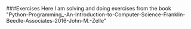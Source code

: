 ###Exercises
Here I am solving and doing exercises from the book "Python-Programming_-An-Introduction-to-Computer-Science-Franklin-Beedle-Associates-2016-John-M.-Zelle"